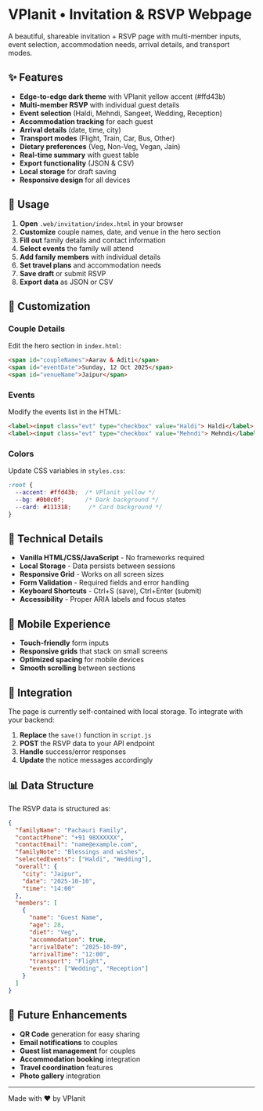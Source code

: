 # VPlanit • Invitation & RSVP Webpage

A beautiful, shareable invitation + RSVP page with multi-member inputs, event selection, accommodation needs, arrival details, and transport modes.

## ✨ Features

- **Edge-to-edge dark theme** with VPlanit yellow accent (#ffd43b)
- **Multi-member RSVP** with individual guest details
- **Event selection** (Haldi, Mehndi, Sangeet, Wedding, Reception)
- **Accommodation tracking** for each guest
- **Arrival details** (date, time, city)
- **Transport modes** (Flight, Train, Car, Bus, Other)
- **Dietary preferences** (Veg, Non-Veg, Vegan, Jain)
- **Real-time summary** with guest table
- **Export functionality** (JSON & CSV)
- **Local storage** for draft saving
- **Responsive design** for all devices

## 🚀 Usage

1. **Open** `.web/invitation/index.html` in your browser
2. **Customize** couple names, date, and venue in the hero section
3. **Fill out** family details and contact information
4. **Select events** the family will attend
5. **Add family members** with individual details
6. **Set travel plans** and accommodation needs
7. **Save draft** or submit RSVP
8. **Export data** as JSON or CSV

## 🎨 Customization

### Couple Details
Edit the hero section in `index.html`:
```html
<span id="coupleNames">Aarav & Aditi</span>
<span id="eventDate">Sunday, 12 Oct 2025</span>
<span id="venueName">Jaipur</span>
```

### Events
Modify the events list in the HTML:
```html
<label><input class="evt" type="checkbox" value="Haldi"> Haldi</label>
<label><input class="evt" type="checkbox" value="Mehndi"> Mehndi</label>
```

### Colors
Update CSS variables in `styles.css`:
```css
:root {
  --accent: #ffd43b;  /* VPlanit yellow */
  --bg: #0b0c0f;      /* Dark background */
  --card: #111318;     /* Card background */
}
```

## 🔧 Technical Details

- **Vanilla HTML/CSS/JavaScript** - No frameworks required
- **Local Storage** - Data persists between sessions
- **Responsive Grid** - Works on all screen sizes
- **Form Validation** - Required fields and error handling
- **Keyboard Shortcuts** - Ctrl+S (save), Ctrl+Enter (submit)
- **Accessibility** - Proper ARIA labels and focus states

## 📱 Mobile Experience

- **Touch-friendly** form inputs
- **Responsive grids** that stack on small screens
- **Optimized spacing** for mobile devices
- **Smooth scrolling** between sections

## 🔗 Integration

The page is currently self-contained with local storage. To integrate with your backend:

1. **Replace** the `save()` function in `script.js`
2. **POST** the RSVP data to your API endpoint
3. **Handle** success/error responses
4. **Update** the notice messages accordingly

## 📊 Data Structure

The RSVP data is structured as:
```json
{
  "familyName": "Pachauri Family",
  "contactPhone": "+91 98XXXXXX",
  "contactEmail": "name@example.com",
  "familyNote": "Blessings and wishes",
  "selectedEvents": ["Haldi", "Wedding"],
  "overall": {
    "city": "Jaipur",
    "date": "2025-10-10",
    "time": "14:00"
  },
  "members": [
    {
      "name": "Guest Name",
      "age": 28,
      "diet": "Veg",
      "accommodation": true,
      "arrivalDate": "2025-10-09",
      "arrivalTime": "12:00",
      "transport": "Flight",
      "events": ["Wedding", "Reception"]
    }
  ]
}
```

## 🌟 Future Enhancements

- **QR Code** generation for easy sharing
- **Email notifications** to couples
- **Guest list management** for couples
- **Accommodation booking** integration
- **Travel coordination** features
- **Photo gallery** integration

---

Made with ♥ by VPlanit
